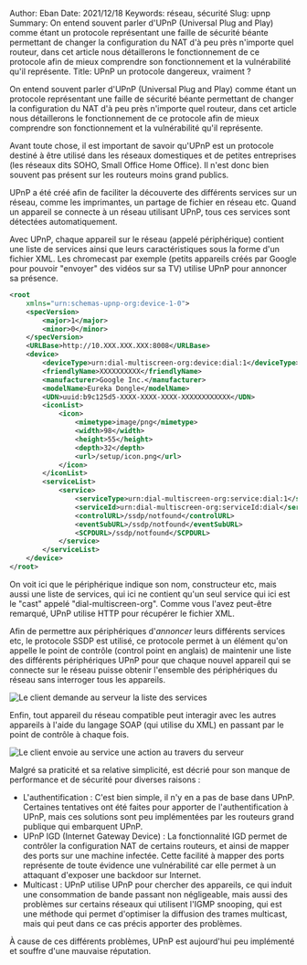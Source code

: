 Author: Eban
Date: 2021/12/18
Keywords: réseau, sécurité
Slug: upnp
Summary: On entend souvent parler d'UPnP (Universal Plug and Play) comme étant un protocole représentant une faille de sécurité béante permettant de changer la configuration du NAT d'à peu près n'importe quel routeur, dans cet article nous détaillerons le fonctionnement de ce protocole afin de mieux comprendre son fonctionnement et la vulnérabilité qu'il représente.
Title: UPnP un protocole dangereux, vraiment ?

On entend souvent parler d'UPnP (Universal Plug and Play) comme étant un protocole représentant une faille de sécurité béante permettant de changer la configuration du NAT d'à peu près n'importe quel routeur, dans cet article nous détaillerons le fonctionnement de ce protocole afin de mieux comprendre son fonctionnement et la vulnérabilité qu'il représente.

Avant toute chose, il est important de savoir qu'UPnP est un protocole destiné à être utilisé dans les réseaux domestiques et de petites entreprises (les réseaux dits SOHO, Small Office Home Office). Il n'est donc bien souvent pas présent sur les routeurs moins grand publics.

UPnP a été créé afin de faciliter la découverte des différents services sur un réseau, comme les imprimantes, un partage de fichier en réseau etc. Quand un appareil se connecte à un réseau utilisant UPnP, tous ces services sont détectées automatiquement.

Avec UPnP, chaque appareil sur le réseau (appelé périphérique) contient une liste de services ainsi que leurs caractéristiques sous la forme d'un fichier XML. Les chromecast par exemple (petits appareils créés par Google pour pouvoir "envoyer" des vidéos sur sa TV) utilise UPnP pour annoncer sa présence. 

```xml
<root
	xmlns="urn:schemas-upnp-org:device-1-0">
	<specVersion>
		<major>1</major>
		<minor>0</minor>
	</specVersion>
	<URLBase>http://10.XXX.XXX.XXX:8008</URLBase>
	<device>
		<deviceType>urn:dial-multiscreen-org:device:dial:1</deviceType>
		<friendlyName>XXXXXXXXXX</friendlyName>
		<manufacturer>Google Inc.</manufacturer>
		<modelName>Eureka Dongle</modelName>
		<UDN>uuid:b9c125d5-XXXX-XXXX-XXXX-XXXXXXXXXXXX</UDN>
		<iconList>
			<icon>
				<mimetype>image/png</mimetype>
				<width>98</width>
				<height>55</height>
				<depth>32</depth>
				<url>/setup/icon.png</url>
			</icon>
		</iconList>
		<serviceList>
			<service>
				<serviceType>urn:dial-multiscreen-org:service:dial:1</serviceType>
				<serviceId>urn:dial-multiscreen-org:serviceId:dial</serviceId>
				<controlURL>/ssdp/notfound</controlURL>
				<eventSubURL>/ssdp/notfound</eventSubURL>
				<SCPDURL>/ssdp/notfound</SCPDURL>
			</service>
		</serviceList>
	</device>
</root>
```

On voit ici que le périphérique indique son nom, constructeur etc, mais aussi une liste de services, qui ici ne contient qu'un seul service qui ici est le "cast" appelé "dial-multiscreen-org". Comme vous l'avez peut-être remarqué, UPnP utilise HTTP pour récupérer le fichier XML.

Afin de permettre aux périphériques d'*annoncer* leurs différents services etc, le protocole SSDP est utilisé, ce protocole permet à un élément qu'on appelle le point de contrôle (control point en anglais) de maintenir une liste des différents périphériques UPnP pour que chaque nouvel appareil qui se connecte sur le réseau puisse obtenir l'ensemble des périphériques du réseau sans interroger tous les appareils.

![Le client demande au serveur la liste des services](/static/img/upnp/requestList.png)

Enfin, tout appareil du réseau compatible peut interagir avec les autres appareils à l'aide du langage SOAP (qui utilise du XML) en passant par le point de contrôle à chaque fois.

![Le client envoie au service une action au travers du serveur](/static/img/upnp/action.png)

Malgré sa praticité et sa relative simplicité, est décrié pour son manque de performance et de sécurité pour diverses raisons :

- L'authentification : C'est bien simple, il n'y en a pas de base dans UPnP. Certaines tentatives ont été faites pour apporter de l'authentification à UPnP, mais ces solutions sont peu implémentées par les routeurs grand publique qui embarquent UPnP.
- UPnP IGD (Internet Gateway Device) : La fonctionnalité IGD permet de contrôler la configuration NAT de certains routeurs, et ainsi de mapper des ports sur une machine infectée. Cette facilité à mapper des ports représente de toute évidence une vulnérabilité car elle permet à un attaquant d'exposer une backdoor sur Internet.
- Multicast : UPnP utilise UPnP pour chercher des appareils, ce qui induit une consommation de bande passant non négligeable, mais aussi des problèmes sur certains réseaux qui utilisent l'IGMP snooping, qui est une méthode qui permet d'optimiser la diffusion des trames multicast, mais qui peut dans ce cas précis apporter des problèmes.

À cause de ces différents problèmes, UPnP est aujourd'hui peu implémenté et souffre d'une mauvaise réputation.